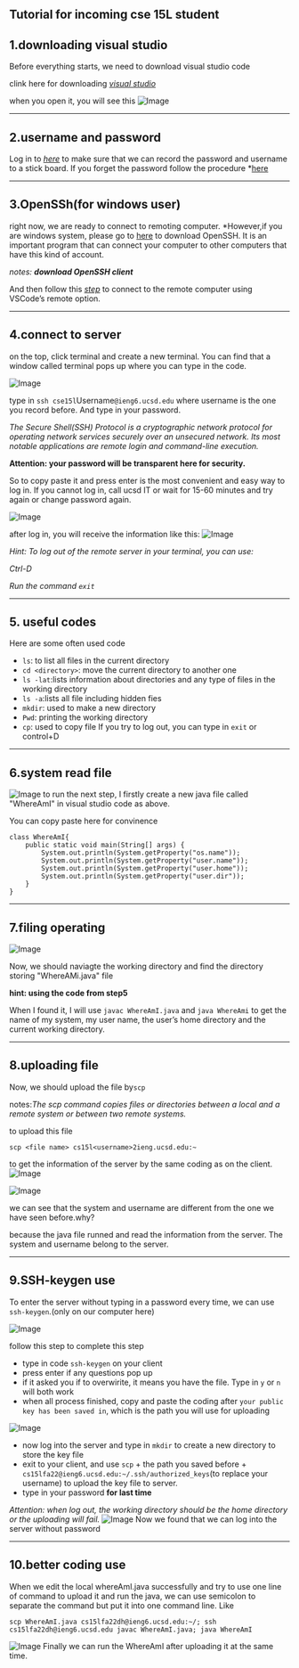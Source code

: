 Tutorial for incoming cse 15L student
---

## 1.downloading visual studio

Before everything starts, we need to download visual studio code 

clink here for downloading *[visual studio](https://code.visualstudio.com/)*


when you open it, you will see this
![Image](https://github.com/j4xie/cse15l-lab-reports/blob/0dcb32d728a285343a7c240e0aa22da008620de6/Screen%20Shot%202022-10-14%20at%202.35.55%20PM.png)


---
## 2.username and password


Log in to *[here](https://sdacs.ucsd.edu/~icc/index.php)* to make sure that we can record the password and username to a stick board. 
	If you forget the password follow the procedure *[here](https://docs.google.com/document/d/1hs7CyQeh-MdUfM9uv99i8tqfneos6Y8bDU0uhn1wqho/edit)


---
## 3.OpenSSh(for windows user)
 right now, we are ready to connect to remoting computer. 
 *However,if you are windows system, please go to [here](https://docs.microsoft.com/en-us/windows-server/administration/openssh/openssh_install_firstuse) to download OpenSSH. It is an important program that can connect your computer to other computers that have this kind of account. 
 
*notes: **download OpenSSH client***

And then follow this *[step](https://code.visualstudio.com/docs/remote/ssh#_connect-to-a-remote-host)* to connect to the remote computer using VSCode’s remote option.


---
## 4.connect to server
on the top, click terminal and create a new terminal. You can find that a window called terminal pops up where you can type in the code.

![Image](https://github.com/j4xie/cse15l-lab-reports/blob/eba007f43174a143ed374857c2c6ea0013e5d8a7/Screen%20Shot%202022-09-30%20at%209.51.11%20PM.png)

type in `ssh cse15l`Username`@ieng6.ucsd.edu` where username is the one you record before. And type in your password.

*The Secure Shell(SSH) Protocol is a cryptographic network protocol for operating network services securely over an unsecured network. Its most notable applications are remote login and command-line execution.*


**Attention: your password will be transparent here for security.**

So to copy paste it and press enter is the most convenient and easy way to log in.
If you cannot log in, call ucsd IT or wait for 15-60 minutes and try again or change password again.

![Image](https://github.com/j4xie/cse15l-lab-reports/blob/eba007f43174a143ed374857c2c6ea0013e5d8a7/Screen%20Shot%202022-09-30%20at%209.51.15%20PM.png)

after log in, you will receive the information like this:
![Image](https://github.com/j4xie/cse15l-lab-reports/blob/eba007f43174a143ed374857c2c6ea0013e5d8a7/Screen%20Shot%202022-09-30%20at%209.51.24%20PM.png)


*Hint: To log out of the remote server in your terminal, you can use:*

*Ctrl-D*

*Run the command `exit`*


---
## 5. useful codes

Here are some often used code
* `ls`: to list all files  in the current directory
* `cd <directory>`: move the current directory to another one 
* `ls -lat`:lists information about directories and any type of files in the working directory 
* `ls -a`:lists all file including hidden fies
* `mkdir`: used to make a new directory
* `Pwd`: printing the working directory 
* `cp`: used to copy file
If you try to log out, you can type in `exit` or control+D


---
## 6.system read file

![Image](https://github.com/j4xie/cse15l-lab-reports/blob/eba007f43174a143ed374857c2c6ea0013e5d8a7/Screen%20Shot%202022-09-30%20at%209.51.29%20PM.png)
to run the next step, I firstly create a new java file called "WhereAmI" in visual studio code as above. 

You can copy paste here for convinence

```
class WhereAmI{
	public static void main(String[] args) {
		System.out.println(System.getProperty("os.name"));
		System.out.println(System.getProperty("user.name"));
		System.out.println(System.getProperty("user.home"));
		System.out.println(System.getProperty("user.dir"));
	}
}
```


---
## 7.filing operating

![Image](https://github.com/j4xie/cse15l-lab-reports/blob/eba007f43174a143ed374857c2c6ea0013e5d8a7/Screen%20Shot%202022-09-30%20at%209.51.32%20PM.png)

Now, we should naviagte the working directory  and find the directory storing "WhereAMi.java" file

**hint: using the code from step5**

When I found it, I will use `javac WhereAmI.java` and `java WhereAmi` to get the name of my system, my user name, the user’s home directory and the current working directory. 


---
## 8.uploading file

Now, we should upload the file by`scp`

notes:*The scp command copies files or directories between a local and a remote system or between two remote systems.*


to upload this file 

`scp <file name> cs15l<username>2ieng.ucsd.edu:~` 

to get the information of the server by the same coding as on the client.
![Image](https://github.com/j4xie/cse15l-lab-reports/blob/eba007f43174a143ed374857c2c6ea0013e5d8a7/Screen%20Shot%202022-09-30%20at%209.51.37%20PM.png)
  
![Image](https://github.com/j4xie/cse15l-lab-reports/blob/eba007f43174a143ed374857c2c6ea0013e5d8a7/Screen%20Shot%202022-09-30%20at%209.51.44%20PM.png)

we can see that the system and username are different from the one we have seen before.why?

because the java file runned and read the information from the server. The system and username belong to the server.


---
## 9.SSH-keygen use
  
To enter the server without typing in a password every time, we can use 
`ssh-keygen`.(only on our computer here)
  
![Image](https://github.com/j4xie/cse15l-lab-reports/blob/eba007f43174a143ed374857c2c6ea0013e5d8a7/Screen%20Shot%202022-09-30%20at%209.51.50%20PM.png)

follow this step to complete this step

* type in code `ssh-keygen` on your client
* press enter if any questions pop up
* if it asked you if to overwirite, it means you have the file. Type in `y` or `n` will both work
* when all process finished, copy and paste the coding after `your public key has been saved in`, which is the path you will use for uploading

![Image](https://github.com/j4xie/cse15l-lab-reports/blob/eba007f43174a143ed374857c2c6ea0013e5d8a7/Screen%20Shot%202022-09-30%20at%209.51.57%20PM.png)

* now log into the server and type in `mkdir` to create a new directory to store the key file
* exit to your client, and use `scp` + the path you saved before + `cs15lfa22@ieng6.ucsd.edu:~/.ssh/authorized_keys`(to replace your username) to upload the key file to server.
* type in your password **for last time**

*Attention: when log out, the working directory should be the home directory or the uploading will fail.*
![Image](https://github.com/j4xie/cse15l-lab-reports/blob/eba007f43174a143ed374857c2c6ea0013e5d8a7/Screen%20Shot%202022-09-30%20at%209.52.03%20PM.png)
  Now we found that we can log into the server without password
  
---
## 10.better coding use
  
When we edit the local whereAmI.java successfully and try to use one line of command to upload it and run the java, we can use semicolon to separate the command but put it into one command line. Like 

`scp WhereAmI.java cs15lfa22dh@ieng6.ucsd.edu:~/; ssh cs15lfa22dh@ieng6.ucsd.edu javac WhereAmI.java; java WhereAmI`

![Image](https://github.com/j4xie/cse15l-lab-reports/blob/eba007f43174a143ed374857c2c6ea0013e5d8a7/Screen%20Shot%202022-09-30%20at%209.52.14%20PM.png)
  Finally we can run the WhereAmI after uploading it at the same time.

